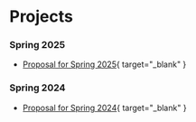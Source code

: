 # Projects


### Spring 2025
* [Proposal for Spring 2025](#){ target="_blank" }


### Spring 2024

* [Proposal for Spring 2024](final_project.pdf){ target="_blank" }

